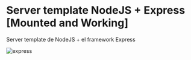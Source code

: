 # Server template NodeJS + Express [Mounted and Working]
Server template de NodeJS + el framework Express

![express](https://github.com/dimelorobert/express-template/blob/main/public/image/node%2Bexpress.jpg)

